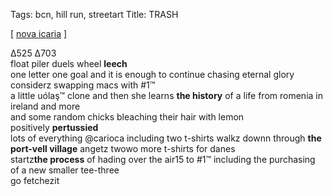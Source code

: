 Tags: bcn,  hill run, streetart 
Title: TRASH
  
[ [nova icaria](https://maps.app.goo.gl/ietHsRt7zi78eQqr5) ]

Δ525 Δ703  
float piler duels wheel **leech**  
one letter one goal and it is enough to continue chasing eternal glory  
considerz swapping macs with #1™  
a little uólaş™ clone and then she learns **the history** of a life from romenia in ireland and more  
and some random chicks bleaching their hair with lemon  
positively **pertussied**  
lots of everything @carioca including two t-shirts  walkz downn through **the port-vell village** angetz twowo more t-shirts for danes  
startz**the process** of hading over the air15 to #1™ including the purchasing of a new smaller tee-three  
go fetchezit  
